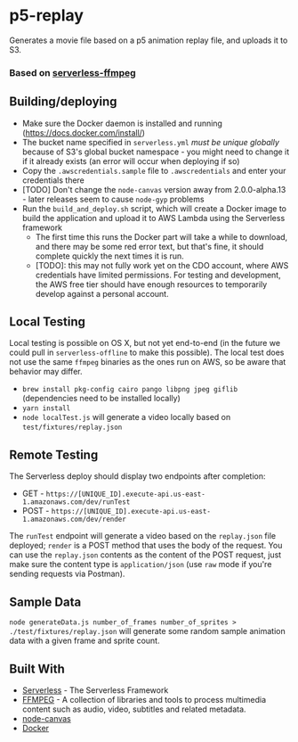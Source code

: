 # p5-replay
Generates a movie file based on a p5 animation replay file, and uploads it to S3.

### Based on [serverless-ffmpeg](https://github.com/kvaggelakos/serverless-ffmpeg)

## Building/deploying
* Make sure the Docker daemon is installed and running (https://docs.docker.com/install/)
* The bucket name specified in `serverless.yml` *must be unique globally* because of S3's global bucket namespace - you might need to change it if it already exists (an error will occur when deploying if so)
* Copy the `.awscredentials.sample` file to `.awscredentials` and enter your credentials there
* \[TODO\] Don't change the `node-canvas` version away from 2.0.0-alpha.13 - later releases seem to cause `node-gyp` problems
* Run the `build_and_deploy.sh` script, which will create a Docker image to build the application and upload it to AWS Lambda using the Serverless framework
  * The first time this runs the Docker part will take a while to download, and there may be some red error text, but that's fine, it should complete quickly the next times it is run.
  * \[TODO\]: this may not fully work yet on the CDO account, where AWS credentials have limited permissions. For testing and development, the AWS free tier should have enough resources to temporarily develop against a personal account.  

## Local Testing
Local testing is possible on OS X, but not yet end-to-end (in the future we could pull in `serverless-offline` to make this possible). The local test does not use the same `ffmpeg` binaries as the ones run on AWS, so be aware that behavior may differ.

* `brew install pkg-config cairo pango libpng jpeg giflib` (dependencies need to be installed locally)
* `yarn install`
* `node localTest.js` will generate a video locally based on `test/fixtures/replay.json`

## Remote Testing
The Serverless deploy should display two endpoints after completion:

* GET - `https://[UNIQUE_ID].execute-api.us-east-1.amazonaws.com/dev/runTest`
* POST - `https://[UNIQUE_ID].execute-api.us-east-1.amazonaws.com/dev/render`

The `runTest` endpoint will generate a video based on the `replay.json` file deployed; `render` is a POST method that uses the body of the request. You can use the `replay.json` contents as the content of the POST request, just make sure the content type is `application/json` (use `raw` mode if you're sending requests via Postman).

## Sample Data
`node generateData.js number_of_frames number_of_sprites > ./test/fixtures/replay.json` will generate some random sample animation data with a given frame and sprite count.

## Built With

* [Serverless](https://github.com/serverless/serverless) - The Serverless Framework
* [FFMPEG](https://github.com/FFmpeg/FFmpeg) - A collection of libraries and tools to process multimedia content such as audio, video, subtitles and related metadata.
* [node-canvas](https://github.com/Automattic/node-canvas)
* [Docker](https://www.docker.com)
